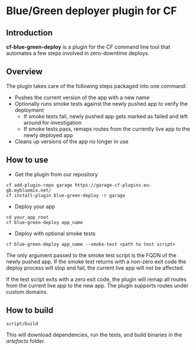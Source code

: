 # Blue/Green deployer plugin for CF

## Introduction

**cf-blue-green-deploy** is a plugin for the CF command line tool that
automates a few steps involved in zero-downtime deploys.

## Overview

The plugin takes care of the following steps packaged into one command:

* Pushes the current version of the app with a new name
* Optionally runs smoke tests against the newly pushed app to verify the deployment
  * If smoke tests fail, newly pushed app gets marked as failed and left around for investigation
  * If smoke tests pass, remaps routes from the currently live app to the newly deployed app
* Cleans up versions of the app no longer in use

## How to use

* Get the plugin from our repository
```
cf add-plugin-repo garage https://garage-cf-plugins.eu-gb.mybluemix.net/
cf install-plugin blue-green-deploy -r garage
```

* Deploy your app
```
cd your_app_root
cf blue-green-deploy app_name
```

* Deploy with optional smoke tests
```
cf blue-green-deploy app_name --smoke-test <path to test script>
```

The only argument passed to the smoke test script is the FQDN of the newly
pushed app. If the smoke test returns with a non-zero exit code the deploy
process will stop and fail, the current live app will not be affected.

If the test script exits with a zero exit code, the plugin will remap all
routes from the current live app to the new app. The plugin supports routes
under custom domains.

## How to build

```
script/build
```

This will download dependencies, run the tests, and build binaries in the
_artefacts_ folder.
